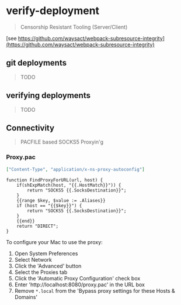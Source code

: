 # verify-deployment

> Censorship Resistant Tooling (Server/Client)

[see https://github.com/waysact/webpack-subresource-integrity](https://github.com/waysact/webpack-subresource-integrity)

## git deployments 

> TODO

## verifying deployments

> TODO

## Connectivity 


> PACFILE based SOCKS5 Proxyin'g

### Proxy.pac

```json
["Content-Type", "application/x-ns-proxy-autoconfig"]
```
```pac
function FindProxyForURL(url, host) {
	if(shExpMatch(host, "{{.HostMatch}}")) {
		return "SOCKS5 {{.SocksDestination}}";
	}
	{{range $key, $value := .Aliases}}
	if (host == "{{$key}}") {
		return "SOCKS5 {{.SocksDestination}}";
	}
	{{end}}
	return "DIRECT";
}
```
To configure your Mac to use the proxy:

1. Open System Preferences
2. Select Network
3. Click the 'Advanced' button
4. Select the Proxies tab
5. Click the 'Automatic Proxy Configuration' check box
6. Enter 'http://localhost:8080/proxy.pac' in the URL box
7. Remove `*.local` from the 'Bypass proxy settings for these Hosts & Domains'

